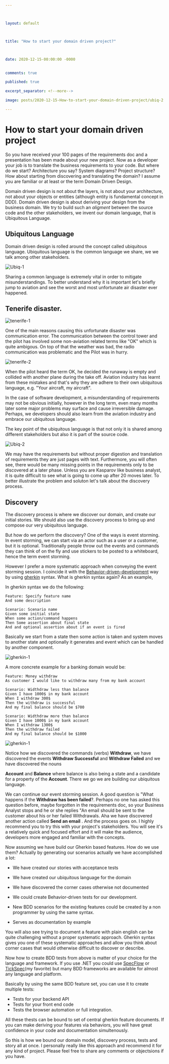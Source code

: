 ```yaml
---



layout: default



title: "How to start your domain driven project?"



date: 2020-12-15-00:00:00 -0000


comments: true

published: true

excerpt_separator: <!--more-->

image: posts/2020-12-15-How-to-start-your-domain-driven-project/ubiq-2.png

---
```


# How to start your domain driven project

So you have received your 100 pages of the requirements doc and a presentation has been made about your new project. Now as a developer your job is to translate the business requirements to your code. But where do we start? Architecture you say? System diagrams? Project structure? How about starting from discovering and translating the domain? I assume you are familiar or at least or the term Domain Driven Design. 

Domain driven design is not about the layers, is not about your architecture, not about your objects or entities (although entity is fundamental concept in DDD). Domain driven design is about deriving your design from the business domain. We try to build such an _aligment_ between the source code and the other stakeholders, we invent our domain language, that is Ubiquitous Language.



## Ubiquitous Language


Domain driven design is rolled around the concept called ubiquitous language. Ubiquitous language is the common language we share, we we talk among other stakeholders. 


![Ubiq-1](/assets/posts/2020-12-15-How-to-start-your-domain-driven-project/ubiq-1.png)



<!--more-->

Sharing a common language is extremely vital in order to mitigate misunderstandings. To better understand why it is important let's briefly jump to aviation and  see the worst and most unfortunate air disaster ever happened.



## Tenerife disaster. 



![tenerife-1](/assets/posts/2020-12-15-How-to-start-your-domain-driven-project/tenerife-1.png)



One of the main reasons causing this unfortunate disaster was communication error. The communication between the control tower and the pilot has involved some non-aviation related terms like "OK" which is quite ambigous. On top of that the weather was bad, the radio communication was problematic and the Pilot was in hurry. 





![tenerife-2](/assets/posts/2020-12-15-How-to-start-your-domain-driven-project/tenerife-cvr.png)


When the pilot heard the term OK, he decided the runaway is empty and collided with another plane during the take off. Aviation industry has learnt from these mistakes and that's why they are adhere to their own ubiquitous language, e.g. "Your aircraft, my aircraft".

In the case of software development, a misunderstanding of requirements may not be obvious initially, however in the long term, even many months later some major problems may surface and cause irreversible damage. Perhaps, we developers should also learn from  the aviation industry and embrace our ubiquitous language.



The key point of  the ubiquitous language is that not only it is shared among different stakeholders but also it is part of the source code. 



![Ubiq-2](/assets/posts/2020-12-15-How-to-start-your-domain-driven-project/ubiq-2.png)



We may have the requirements but without proper digestion and translation of requirements they are just pages with text. Furthermore, you will often see, 
there would be many missing points in the requirements only to be discovered at a later phase. Unless you are Kasparov like business analyst, it is quite difficult to see what is going to come up after 20 moves later. To better illustrate the problem and soluton let's talk about the discovery process.



## Discovery 

The discovery process is where we discover our domain, and create our initial stories. We should also use the discovery process to bring up and compose our very ubiquitous language.


But how do we perform the discovery? One of the ways is event storming. In event storming, we can start via an actor such as a user or a customer, but it is optional. Traditionally people throw out the events and commands they can think of on the fly and use stickers to be posted to a whiteboard, hence the term event storming.

However I prefer a more systematic approach when conveying the event storming session. I coincide it with the [Behavior-driven-development](https://en.wikipedia.org/wiki/Behavior-driven_development) way by using [gherkin](https://cucumber.io/docs/gherkin/) syntax. What is gherkin syntax again? As an example,



In gherkin syntax we do the following:



```gherkin
Feature: Specify feature name
And some description

Scenario: Scenario name
Given some initial state
When some action/command happens
Then Some assertion about final state
And and optional assertion about if an event is fired
```



Basically we start from  a state then some action is taken  and system moves to another state and optionally it generates and event which can be handled by another component.





![gherkin-1](/assets/posts/2020-12-15-How-to-start-your-domain-driven-project/state-event-command.png)







A more concrete example for a banking domain would be:



```gherkin
Feature: Money withdraw
As customer I would like to withdraw many from my bank account

Scenario: Widthdraw less than balance
Given I have 1000$ in my bank account
When I withdraw 300$ 
Then the withdraw is successful
And my final balance should be $700

Scenario: Widthdraw more than balance
Given I have 1000$ in my bank account
When I withdraw 1300$ 
Then the withdraw failed
And my final balance should be $1000
```

![gherkin-1](/assets/posts/2020-12-15-How-to-start-your-domain-driven-project/gherkin-1.png)


Notice how we discovered the commands (verbs) **Withdraw**, we have discovered the events **Withdraw Successful** and **Withdraw Failed** and we have discovered the nouns

**Account** and **Balance** where balance is also being a state and a candidate for a property of the **Account**. There we go we are building our ubiquitous language.

We can continue our event storming session. A good question is "What happens if the **Withdraw has been failed**?. Perhaps no one has asked this question before, maybe forgotten in the requirements doc, so your Business Analyst stops and he or she replies "An email should be sent to the customer about his or her failed Withdrawals. Aha we have discovered another action called **Send an email** . And the process goes on. I highly recommend you to try this with your project's stakeholders. You will see it's a relatively quick and focused effort and it will make the audience, developers more engaged and familiar with the concepts.



Now assuming we have build our Gherkin based features. How do we use them? Actually by generating our scenarios actually we have accomplished a lot:



- We have created our stories with acceptance tests

- We have created our ubiquitous language for the domain

- We have discovered the corner cases otherwise not documented

- We could create Behavior-driven tests for our development.

- New BDD scenarios for the existing features could be created by a non programmer by using the same syntax.

- Serves as documentation by example

You will also see trying to document a feature with plain english can be quite challenging without a proper systematic approach. Gherkin syntax gives you one of these systematic approaches and allow you think about corner cases that would otherwise difficult to discover or describe.

Now how to create BDD tests from above is matter of your choice for the language and framework. If you use .NET you could use [SpecFlow](https://specflow.org/) or [TickSpec](https://github.com/fsprojects/TickSpec)(my favorite) but many BDD frameworks are available for almost any language and platform. 

Basically by using the same BDD feature set, you can use it to create multiple tests:
- Tests for your backend API
- Tests for your front end code
- Tests the browser automation or full integration.

All these thests can be bound to set of central gherkin feature documents. If you can make deriving your features via behaviors, you will have great confidence in your code and 
documentation simultenously. 

So this is how we bound our domain model, discovery process, tests and story all at once. I personally really like this approach and recommend it for any kind of project.
Please feel free to share any comments or objectsions if you have. 



